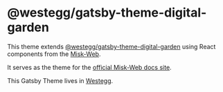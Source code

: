 # @westegg/gatsby-theme-digital-garden

This theme extends [@westegg/gatsby-theme-digital-garden](https://www.npmjs.com/package/@westegg/gatsby-theme-digital-garden) using React components from the [Misk-Web](https://cashapp.github.io/misk-web/).

It serves as the theme for the [official Misk-Web docs site](https://cashapp.github.io/misk-web/).

This Gatsby Theme lives in [Westegg](https://westegg.xyz/).
